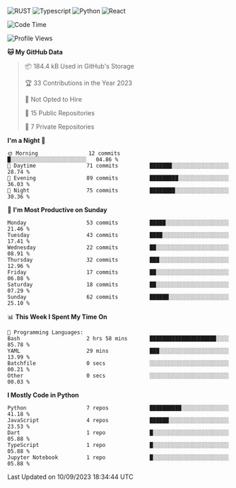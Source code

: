 ![RUST](https://img.shields.io/badge/-Rust-141414?style=flat&logo=rust)
![Typescript](https://img.shields.io/badge/-Typescript-141414?style=flat&logo=typescript)
![Python](https://img.shields.io/badge/-Python-141414?style=flat&logo=python)
![React](https://img.shields.io/badge/-React-141414?style=flat&logo=react)

<!--START_SECTION:waka-->
![Code Time](http://img.shields.io/badge/Code%20Time-600%20hrs%2037%20mins-blue)

![Profile Views](http://img.shields.io/badge/Profile%20Views-0-blue)

**🐱 My GitHub Data** 

> 📦 184.4 kB Used in GitHub's Storage 
 > 
> 🏆 33 Contributions in the Year 2023
 > 
> 🚫 Not Opted to Hire
 > 
> 📜 15 Public Repositories 
 > 
> 🔑 7 Private Repositories 
 > 
**I'm a Night 🦉** 

```text
🌞 Morning                12 commits          █░░░░░░░░░░░░░░░░░░░░░░░░   04.86 % 
🌆 Daytime                71 commits          ███████░░░░░░░░░░░░░░░░░░   28.74 % 
🌃 Evening                89 commits          █████████░░░░░░░░░░░░░░░░   36.03 % 
🌙 Night                  75 commits          ████████░░░░░░░░░░░░░░░░░   30.36 % 
```
📅 **I'm Most Productive on Sunday** 

```text
Monday                   53 commits          █████░░░░░░░░░░░░░░░░░░░░   21.46 % 
Tuesday                  43 commits          ████░░░░░░░░░░░░░░░░░░░░░   17.41 % 
Wednesday                22 commits          ██░░░░░░░░░░░░░░░░░░░░░░░   08.91 % 
Thursday                 32 commits          ███░░░░░░░░░░░░░░░░░░░░░░   12.96 % 
Friday                   17 commits          ██░░░░░░░░░░░░░░░░░░░░░░░   06.88 % 
Saturday                 18 commits          ██░░░░░░░░░░░░░░░░░░░░░░░   07.29 % 
Sunday                   62 commits          ██████░░░░░░░░░░░░░░░░░░░   25.10 % 
```


📊 **This Week I Spent My Time On** 

```text
💬 Programming Languages: 
Bash                     2 hrs 58 mins       █████████████████████░░░░   85.78 % 
YAML                     29 mins             ███░░░░░░░░░░░░░░░░░░░░░░   13.99 % 
Batchfile                0 secs              ░░░░░░░░░░░░░░░░░░░░░░░░░   00.21 % 
Other                    0 secs              ░░░░░░░░░░░░░░░░░░░░░░░░░   00.03 % 
```

**I Mostly Code in Python** 

```text
Python                   7 repos             ██████████░░░░░░░░░░░░░░░   41.18 % 
JavaScript               4 repos             ██████░░░░░░░░░░░░░░░░░░░   23.53 % 
Dart                     1 repo              █░░░░░░░░░░░░░░░░░░░░░░░░   05.88 % 
TypeScript               1 repo              █░░░░░░░░░░░░░░░░░░░░░░░░   05.88 % 
Jupyter Notebook         1 repo              █░░░░░░░░░░░░░░░░░░░░░░░░   05.88 % 
```




 Last Updated on 10/09/2023 18:34:44 UTC
<!--END_SECTION:waka-->
